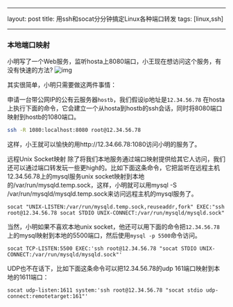 
-----

layout: post
title: 用ssh和socat分分钟搞定Linux各种端口转发
tags: [linux,ssh]

-----

### 本地端口映射

小明写了一个Web服务，监听hosta上8080端口，小王现在想访问这个服务，有没有快速的方法? 
![img](http://ygjs-static-hz.oss-cn-beijing.aliyuncs.com/images/2018-1-17/4.jpg)

其实很简单，小明只需要做这两件事情：

申请一台带公网IP的公有云服务器`hostb`，我们假设ip地址是`12.34.56.78`
在hosta上执行下面的命令，它会建立一个从hosta到hostb的ssh会话，同时将8080端口映射到hostb的1080端口。
```sh
ssh -R 1080:localhost:8080 root@12.34.56.78
```
这样，小王就可以愉快的用http://12.34.66.78:1080访问小明的服务了。

远程Unix Socket映射
除了将我们本地服务通过端口映射提供给其它人访问，我们还可以通过端口转发玩一些更high的。比如下面这条命令，它把监听在远程主机12.34.56.78上的mysql服务unix socket映射到本地的/var/run/mysqld.temp.sock，这样，小明就可以用mysql -S /var/run/mysqld/mysqld.temp.sock来访问远程主机的mysql服务了。
```
socat "UNIX-LISTEN:/var/run/mysqld.temp.sock,reuseaddr,fork" EXEC:"ssh root@12.34.56.78 socat STDIO UNIX-CONNECT:/var/run/mysqld/mysqld.sock"
```
当然，小明如果不喜欢本地unix socket，他还可以用下面的命令把`12.34.56.78`上的mysql映射到本地的5500端口，然后使用`mysql -p 5500`命令访问。
```
socat TCP-LISTEN:5500 EXEC:'ssh root@12.34.56.78 "socat STDIO UNIX-CONNECT:/var/run/mysqld/mysqld.sock"'
```
UDP也不在话下，比如下面这条命令可以把12.34.56.78的udp 161端口映射到本地的1611端口：
```
socat udp-listen:1611 system:'ssh root@12.34.56.78 "socat stdio udp-connect:remotetarget:161"'
```

